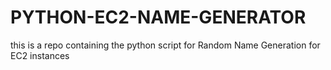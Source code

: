 # PYTHON-EC2-NAME-GENERATOR
this is a repo containing the python script for Random Name Generation for EC2 instances 
